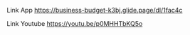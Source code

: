Link App
https://business-budget-k3bj.glide.page/dl/1fac4c

Link Youtube
https://youtu.be/p0MHHTbKQ5o
